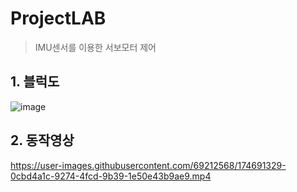 # ProjectLAB
> IMU센서를 이용한 서보모터 제어

## 1. 블럭도
![image](https://user-images.githubusercontent.com/69212568/174688372-60faddf6-26cb-44a2-8db9-ad51029bc98f.png)

## 2. 동작영상
https://user-images.githubusercontent.com/69212568/174691329-0cbd4a1c-9274-4fcd-9b39-1e50e43b9ae9.mp4


